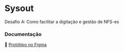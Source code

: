 # Sysout
Desafio A: Como facilitar a digitação e gestão de NFS-es

<h3>Documentação</h3>
🔸 <a href="https://www.figma.com/file/h7WoPGD4lhNZ64LhpSSd4o/Sysout---NFS-e?node-id=0%3A1&t=5dvv7afDRAPFWi8T-1">Protótipo no Figma<a/>
